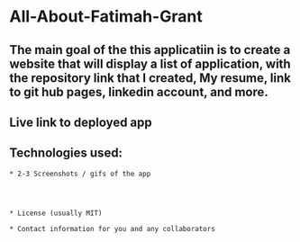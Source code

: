 # All-About-Fatimah-Grant
The main goal of the this applicatiin is to create a website that
will display a list of application, with the repository link that I created, My resume, link to git hub pages, linkedin account,  and more.
---

## Live link to deployed app

 <!-- 
    [My Porfolio: ](https://fatimah2014.github.io/All-About-Fatimah-Grant/)
    -->

 ## Technologies used:
 <!-- 
    -foundations
    -css
    -(2)html 
    -java/jquery

 -->




	* 2-3 Screenshots / gifs of the app




	* License (usually MIT)
	
	* Contact information for you and any collaborators
